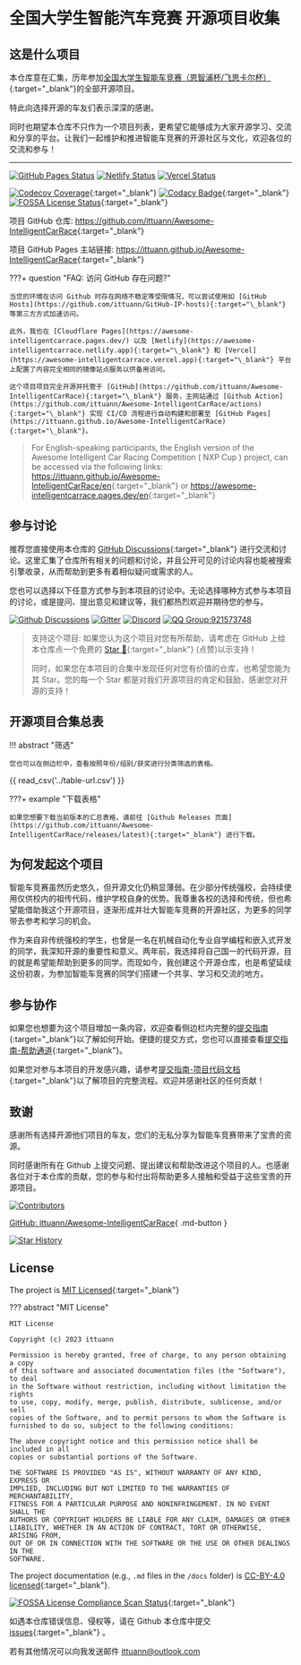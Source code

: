 # 全国大学生智能汽车竞赛 开源项目收集

## 这是什么项目

本仓库意在汇集，历年参加[全国大学生智能车竞赛（恩智浦杯/飞思卡尔杯）](https://baike.baidu.com/item/%E5%85%A8%E5%9B%BD%E5%A4%A7%E5%AD%A6%E7%94%9F%E6%99%BA%E8%83%BD%E6%B1%BD%E8%BD%A6%E7%AB%9E%E8%B5%9B){:target="\_blank"}的全部开源项目。

特此向选择开源的车友们表示深深的感谢。

同时也期望本仓库不只作为一个项目列表，更希望它能够成为大家开源学习、交流和分享的平台。让我们一起维护和推进智能车竞赛的开源社区与文化，欢迎各位的交流和参与！

---

[![GitHub Pages Status][github-image]][github-url]
[![Netlify Status][netlify-image]][netlify-url]
[![Vercel Status][vercel-image]][vercel-url]

[github-image]: https://img.shields.io/github/deployments/ittuann/Awesome-IntelligentCarRace/github-pages?label=GitHub%20Pages&logo=github
[github-url]: https://ittuann.github.io/Awesome-IntelligentCarRace
[netlify-image]: https://api.netlify.com/api/v1/badges/a417caa8-be38-4fa6-8426-0d97ff68151b/deploy-status
[netlify-url]: https://awesome-intelligentcarrace.netlify.app
[vercel-image]: https://img.shields.io/github/deployments/ittuann/Awesome-IntelligentCarRace/Production?label=Vercel&logo=vercel
[vercel-url]: https://awesome-intelligent-car-race.vercel.app

[![Codecov Coverage](https://codecov.io/gh/ittuann/Awesome-IntelligentCarRace/graph/badge.svg?token=UZT4S22K06)](https://codecov.io/gh/ittuann/Awesome-IntelligentCarRace){:target="\_blank"}
[![Codacy Badge](https://app.codacy.com/project/badge/Grade/35d02f5299284eefadd465b0d01a8fce)](https://app.codacy.com/gh/ittuann/Awesome-IntelligentCarRace/dashboard?utm_source=gh&utm_medium=referral&utm_content=&utm_campaign=Badge_grade){:target="\_blank"}
[![FOSSA License Status](https://app.fossa.com/api/projects/git%2Bgithub.com%2Fittuann%2FAwesome-IntelligentCarRace.svg?type=shield&issueType=license)](https://app.fossa.com/projects/git%2Bgithub.com%2Fittuann%2FAwesome-IntelligentCarRace?ref=badge_shield&issueType=license){:target="\_blank"}

项目 GitHub 仓库: <https://github.com/ittuann/Awesome-IntelligentCarRace>{:target="\_blank"}

项目 GitHub Pages 主站链接: <https://ittuann.github.io/Awesome-IntelligentCarRace>{:target="\_blank"}

???+ question "FAQ: 访问 GitHub 存在问题?"

    当您的环境在访问 Github 时存在网络不稳定等受限情况，可以尝试使用如 [GitHub Hosts](https://github.com/ittuann/GitHub-IP-hosts){:target="\_blank"} 等第三方方式加速访问。

    此外，我也在 [Cloudflare Pages](https://awesome-intelligentcarrace.pages.dev/) 以及 [Netlify](https://awesome-intelligentcarrace.netlify.app){:target="\_blank"} 和 [Vercel](https://awesome-intelligentcarrace.vercel.app){:target="\_blank"} 平台上配置了内容完全相同的镜像站点服务以供备用访问。

    这个项目项目完全开源并托管于 [GitHub](https://github.com/ittuann/Awesome-IntelligentCarRace){:target="\_blank"} 服务，主网站通过 [Github Action](https://github.com/ittuann/Awesome-IntelligentCarRace/actions){:target="\_blank"} 实现 CI/CD 流程进行自动构建和部署至 [GitHub Pages](https://ittuann.github.io/Awesome-IntelligentCarRace){:target="\_blank"}。

> For English-speaking participants, the English version of the Awesome Intelligent Car Racing Competition ( NXP Cup ) project, can be accessed via the following links: <https://ittuann.github.io/Awesome-IntelligentCarRace/en>{:target="\_blank"} or <https://awesome-intelligentcarrace.pages.dev/en>{:target="\_blank"}

## 参与讨论

推荐您直接使用本仓库的 [GitHub Discussions](https://github.com/ittuann/NEFU-CMEE-DebateTeam/discussions){:target="\_blank"} 进行交流和讨论。这里汇集了仓库所有相关的问题和讨论，并且公开可见的讨论内容也能被搜索引擎收录，从而帮助到更多有着相似疑问或需求的人。

您也可以选择以下任意方式参与到本项目的讨论中。无论选择哪种方式参与本项目的讨论，或是提问、提出意见和建议等，我们都热烈欢迎并期待您的参与。

[![Github Discussions](https://img.shields.io/badge/chat-on_github_discussions-brightgreen?logo=github&labelColor=171515&style=flat-square)](https://github.com/ittuann/NEFU-CMEE-DebateTeam/discussions)
[![Gitter](https://img.shields.io/gitter/room/:ittuann/:Awesome-IntelligentCarRace-red?logo=gitter&style=flat-square)](https://app.gitter.im/#/room/#Awesome-IntelligentCarRace:gitter.im)
[![Discord](https://img.shields.io/badge/chat-on_discord-brightgreen?logo=discord&labelColor=7289da&style=flat-square)](https://discord.gg/Wsk6vfjZXw)
[![QQ Group:921573748](https://img.shields.io/badge/chat-on_qq_group-brightgreen?logo=tencent-qq&labelColor=1ebafc&style=flat-square)](https://qm.qq.com/cgi-bin/qm/qr?k=I1WBVAG2KYNjmXqZ1vFEqHEwQYJ47UAF&jump_from=webapi&authKey=JOKtfW49rAJ0q29SUpWG7QrqFbnG15QQK3kQLefCDAmdfpoDupfol1RhZutRBdez)

> 支持这个项目: 如果您认为这个项目对您有所帮助，请考虑在 GitHub 上给本仓库点一个免费的 [Star 🌟](https://github.com/ittuann/Awesome-IntelligentCarRace){:target="\_blank"} (点赞)以示支持！
>
> 同时，如果您在本项目的合集中发现任何对您有价值的仓库，也希望您能为其 Star。您的每一个 Star 都是对我们开源项目的肯定和鼓励，感谢您对开源的支持！

## 开源项目合集总表

!!! abstract "筛选"

    您也可以在侧边栏中，查看按照年份/组别/获奖进行分类筛选的表格。

{{ read_csv('../table-url.csv') }}

???+ example "下载表格"

    如果您想要下载当前版本的汇总表格，请前往 [Github Releases 页面](https://github.com/ittuann/Awesome-IntelligentCarRace/releases/latest){:target="_blank"} 进行下载。

## 为何发起这个项目

智能车竞赛虽然历史悠久，但开源文化仍稍显薄弱。在少部分传统强校，会持续使用仅供校内的祖传代码，维护学校自身的优势。我尊重各校的选择和传统，但也希望能借助我这个开源项目，逐渐形成并壮大智能车竞赛的开源社区，为更多的同学带去参考和学习的机会。

作为来自非传统强校的学生，也曾是一名在机械自动化专业自学编程和嵌入式开发的同学，我深知开源的重要性和意义。两年前，我选择将自己国一的代码开源，目的就是希望能帮助到更多的同学。而现如今，我创建这个开源仓库，也是希望延续这份初衷，为参加智能车竞赛的同学们搭建一个共享、学习和交流的地方。

## 参与协作

如果您也想要为这个项目增加一条内容，欢迎查看侧边栏内完整的[提交指南](https://ittuann.github.io/Awesome-IntelligentCarRace/contribution/contribution/){:target="\_blank"}以了解如何开始。便捷的提交方式，您也可以直接查看[提交指南-帮助通道](https://ittuann.github.io/Awesome-IntelligentCarRace/contribution/contribution/#_5){:target="\_blank"}。

如果您对参与本项目的开发感兴趣，请参考[提交指南-项目代码文档](https://ittuann.github.io/Awesome-IntelligentCarRace/contribution/contribution/#_5){:target="\_blank"}以了解项目的完整流程。欢迎并感谢社区的任何贡献！

## 致谢

感谢所有选择开源他们项目的车友，您们的无私分享为智能车竞赛带来了宝贵的资源。

同时感谢所有在 Github 上提交问题、提出建议和帮助改进这个项目的人。也感谢各位对于本仓库的贡献，您的参与和付出将帮助更多人接触和受益于这些宝贵的开源项目。

[![Contributors](https://contrib.rocks/image?repo=ittuann/Awesome-IntelligentCarRace)](https://github.com/ittuann/Awesome-IntelligentCarRace/graphs/contributors)

[GitHub: ittuann/Awesome-IntelligentCarRace](https://github.com/ittuann/Awesome-IntelligentCarRace){ .md-button }

[![Star History](https://api.star-history.com/svg?repos=ittuann/Awesome-IntelligentCarRace&type=Date)](https://github.com/ittuann/Awesome-IntelligentCarRace)

## License

The project is [MIT Licensed](https://github.com/ittuann/Awesome-IntelligentCarRace/blob/main/LICENSE){:target="\_blank"}

??? abstract "MIT License"

    MIT License

    Copyright (c) 2023 ittuann

    Permission is hereby granted, free of charge, to any person obtaining a copy
    of this software and associated documentation files (the "Software"), to deal
    in the Software without restriction, including without limitation the rights
    to use, copy, modify, merge, publish, distribute, sublicense, and/or sell
    copies of the Software, and to permit persons to whom the Software is
    furnished to do so, subject to the following conditions:

    The above copyright notice and this permission notice shall be included in all
    copies or substantial portions of the Software.

    THE SOFTWARE IS PROVIDED "AS IS", WITHOUT WARRANTY OF ANY KIND, EXPRESS OR
    IMPLIED, INCLUDING BUT NOT LIMITED TO THE WARRANTIES OF MERCHANTABILITY,
    FITNESS FOR A PARTICULAR PURPOSE AND NONINFRINGEMENT. IN NO EVENT SHALL THE
    AUTHORS OR COPYRIGHT HOLDERS BE LIABLE FOR ANY CLAIM, DAMAGES OR OTHER
    LIABILITY, WHETHER IN AN ACTION OF CONTRACT, TORT OR OTHERWISE, ARISING FROM,
    OUT OF OR IN CONNECTION WITH THE SOFTWARE OR THE USE OR OTHER DEALINGS IN THE
    SOFTWARE.

The project documentation (e.g., `.md` files in the `/docs` folder) is [CC-BY-4.0 licensed](https://github.com/ittuann/Awesome-IntelligentCarRace/blob/main/LICENSE-docs){:target="\_blank"}.

[![FOSSA License Compliance Scan Status](https://app.fossa.com/api/projects/git%2Bgithub.com%2Fittuann%2FAwesome-IntelligentCarRace.svg?type=large&issueType=license)](https://app.fossa.com/projects/git%2Bgithub.com%2Fittuann%2FAwesome-IntelligentCarRace?ref=badge_large&issueType=license){:target="\_blank"}

如遇本仓库错误信息、侵权等，请在 Github 本仓库中提交 [issues](https://github.com/ittuann/Awesome-IntelligentCarRace/issues){:target="\_blank"} 。

若有其他情况可以向我发送邮件 [ittuann@outlook.com](mailto:ittuann@outlook.com)

